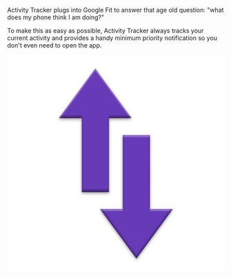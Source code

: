 Activity Tracker plugs into Google Fit to answer that age old question: "what does my phone think I am doing?"

To make this as easy as possible, Activity Tracker always tracks your current activity and provides a handy minimum priority notification so you don't even need to open the app.

![App Icon](mobile/art/icon.png?raw=true)